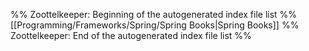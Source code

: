 %% Zoottelkeeper: Beginning of the autogenerated index file list  %%
 [[Programming/Frameworks/Spring/Spring Books|Spring Books]]
%% Zoottelkeeper: End of the autogenerated index file list  %%
